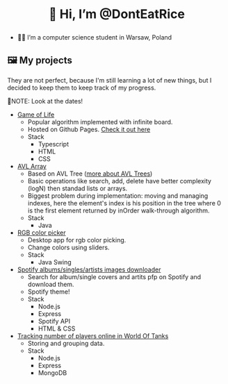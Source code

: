 # <p align="center">👋 Hi, I’m @DontEatRice</p>
- 👨‍🎓 I’m a computer science student in Warsaw, Poland
## 🖼 My projects
They are not perfect, because I'm still learning a lot of new things, but I decided to keep them to keep track of my progress.

📝NOTE: Look at the dates!
- [Game of Life](https://github.com/DontEatRice/Game_of_Life "Game_of_Life")
  - Popular algorithm implemented with infinite board.
  - Hosted on Github Pages. [Check it out here](https://donteatrice.github.io/Game_of_Life/ "Game of Life")
  - Stack
    - Typescript
    - HTML
    - CSS
- [AVL Array](https://github.com/DontEatRice/AVL-Array/)
  - Based on AVL Tree ([more about AVL Trees](https://www.programiz.com/dsa/avl-tree))
  - Basic operations like search, add, delete have better complexity (logN) then standad lists or arrays.
  - Biggest problem during implementation: moving and managing indexes, here the element's index is his position in the tree where 0 is the first element returned by inOrder walk-through algorithm.
  - Stack
    - Java
- [RGB color picker](https://github.com/DontEatRice/RGB-color-picker)
  - Desktop app for rgb color picking.
  - Change colors using sliders.
  - Stack
    - Java Swing
- [Spotify albums/singles/artists images downloader](https://github.com/DontEatRice/Cover_image_dowload_Spotify)
  - Search for album/single covers and artits pfp on Spotify and download them.
  - Spotify theme!
  - Stack
    - Node.js
    - Express
    - Spotify API
    - HTML & CSS
- [Tracking number of players online in World Of Tanks](https://github.com/DontEatRice/Server-Stats-WOT)
  - Storing and grouping data.
  - Stack
    - Node.js
    - Express
    - MongoDB
<!---
DontEatRice/DontEatRice is a ✨ special ✨ repository because its `README.md` (this file) appears on your GitHub profile.
You can click the Preview link to take a look at your changes.
--->
